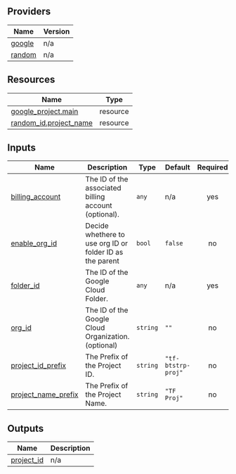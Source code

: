

## Providers

| Name | Version |
|------|---------|
| <a name="provider_google"></a> [google](#provider\_google) | n/a |
| <a name="provider_random"></a> [random](#provider\_random) | n/a |

## Resources

| Name | Type |
|------|------|
| [google_project.main](https://registry.terraform.io/providers/hashicorp/google/latest/docs/resources/project) | resource |
| [random_id.project_name](https://registry.terraform.io/providers/hashicorp/random/latest/docs/resources/id) | resource |

## Inputs

| Name | Description | Type | Default | Required |
|------|-------------|------|---------|:--------:|
| <a name="input_billing_account"></a> [billing\_account](#input\_billing\_account) | The ID of the associated billing account (optional). | `any` | n/a | yes |
| <a name="input_enable_org_id"></a> [enable\_org\_id](#input\_enable\_org\_id) | Decide whethere to use org ID or folder ID as the parent | `bool` | `false` | no |
| <a name="input_folder_id"></a> [folder\_id](#input\_folder\_id) | The ID of the Google Cloud Folder. | `any` | n/a | yes |
| <a name="input_org_id"></a> [org\_id](#input\_org\_id) | The ID of the Google Cloud Organization. (optional) | `string` | `""` | no |
| <a name="input_project_id_prefix"></a> [project\_id\_prefix](#input\_project\_id\_prefix) | The Prefix of the Project ID. | `string` | `"tf-btstrp-proj"` | no |
| <a name="input_project_name_prefix"></a> [project\_name\_prefix](#input\_project\_name\_prefix) | The Prefix of the Project Name. | `string` | `"TF Proj"` | no |

## Outputs

| Name | Description |
|------|-------------|
| <a name="output_project_id"></a> [project\_id](#output\_project\_id) | n/a |